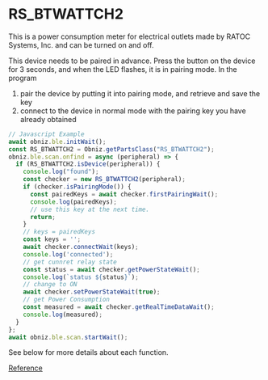 # RS_BTWATTCH2
This is a power consumption meter for electrical outlets made by RATOC Systems, Inc. and can be turned on and off.

This device needs to be paired in advance. Press the button on the device for 3 seconds, and when the LED flashes, it is in pairing mode.
In the program

1. pair the device by putting it into pairing mode, and retrieve and save the key
2. connect to the device in normal mode with the pairing key you have already obtained

```javascript
// Javascript Example
await obniz.ble.initWait();
const RS_BTWATTCH2 = Obniz.getPartsClass("RS_BTWATTCH2");
obniz.ble.scan.onfind = async (peripheral) => {
  if (RS_BTWATTCH2.isDevice(peripheral)) {
    console.log("found");
    const checker = new RS_BTWATTCH2(peripheral);
    if (checker.isPairingMode()) {
      const pairedKeys = await checker.firstPairingWait();
      console.log(pairedKeys);
      // use this key at the next time.
      return;
    }
    // keys = pairedKeys
    const keys = '';
    await checker.connectWait(keys);
    console.log('connected');
    // get cunnret relay state
    const status = await checker.getPowerStateWait();
    console.log(`status ${status}`);
    // change to ON
    await checker.setPowerStateWait(true);
    // get Power Consumption
    const measured = await checker.getRealTimeDataWait();
    console.log(measured);
  }
};
await obniz.ble.scan.startWait();

```

See below for more details about each function.

[Reference](https://obniz.github.io/obniz/obnizjs/interfaces/parts.rs_btwattch2.rs_btwattch2.html)